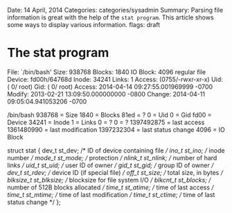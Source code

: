 Date: 14 April, 2014
Categories: categories/sysadmin
Summary: Parsing file information is great with the help of the `stat program`. This article shows some ways to display various information.
flags: draft

# The stat program

  File: `/bin/bash'
  Size: 938768      Blocks: 1840       IO Block: 4096   regular file
Device: fd00h/64768d  Inode: 34241       Links: 1
Access: (0755/-rwxr-xr-x)  Uid: (    0/    root)   Gid: (    0/    root)
Access: 2014-04-14 09:27:55.001969999 -0700
Modify: 2013-02-21 13:09:50.000000000 -0800
Change: 2014-04-11 09:05:04.941053206 -0700

          
/bin/bash 
938768     = Size
1840       = Blocks
81ed       = ?
0          = Uid
0          = Gid
fd00       = Device
34241      = Inode
1          = Links
0          = ?
0          = ?
1397492875 = last access
1361480990 = last modification
1397232304 = last status change
4096       = IO Block


struct stat {
    dev_t     st_dev;     /* ID of device containing file */
    ino_t     st_ino;     /* inode number */
    mode_t    st_mode;    /* protection */
    nlink_t   st_nlink;   /* number of hard links */
    uid_t     st_uid;     /* user ID of owner */
    gid_t     st_gid;     /* group ID of owner */
    dev_t     st_rdev;    /* device ID (if special file) */
    off_t     st_size;    /* total size, in bytes */
    blksize_t st_blksize; /* blocksize for file system I/O */
    blkcnt_t  st_blocks;  /* number of 512B blocks allocated */
    time_t    st_atime;   /* time of last access */
    time_t    st_mtime;   /* time of last modification */
    time_t    st_ctime;   /* time of last status change */
};
